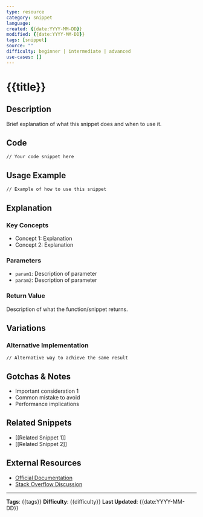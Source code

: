 ```yaml
---
type: resource
category: snippet
language: 
created: {{date:YYYY-MM-DD}}
modified: {{date:YYYY-MM-DD}}
tags: [snippet]
source: ""
difficulty: beginner | intermediate | advanced
use-cases: []
---
```


# {{title}}

## Description

Brief explanation of what this snippet does and when to use it.

## Code

```{{language}}
// Your code snippet here
```

## Usage Example

```{{language}}
// Example of how to use this snippet
```

## Explanation

### Key Concepts
- Concept 1: Explanation
- Concept 2: Explanation

### Parameters
- `param1`: Description of parameter
- `param2`: Description of parameter

### Return Value
Description of what the function/snippet returns.

## Variations

### Alternative Implementation
```{{language}}
// Alternative way to achieve the same result
```

## Gotchas & Notes

- Important consideration 1
- Common mistake to avoid
- Performance implications

## Related Snippets

- [[Related Snippet 1]]
- [[Related Snippet 2]]

## External Resources

- [Official Documentation](https://example.com)
- [Stack Overflow Discussion](https://stackoverflow.com)

---

**Tags**: {{tags}}
**Difficulty**: {{difficulty}}
**Last Updated**: {{date:YYYY-MM-DD}}